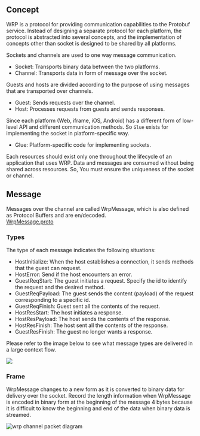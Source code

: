 ## Concept

WRP is a protocol for providing communication capabilities to the Protobuf service.
Instead of designing a separate protocol for each platform, the protocol is abstracted into several concepts, and the implementation of concepts other than socket is designed to be shared by all platforms.

Sockets and channels are used to one way message communication.

- Socket: Transports binary data between the two platforms.
- Channel: Transports data in form of message over the socket.

Guests and hosts are divided according to the purpose of using messages that are
transported over channels.

- Guest: Sends requests over the channel.
- Host: Processes requests from guests and sends responses.

Since each platform (Web, iframe, iOS, Android) has a different form of
low-level API and different communication methods. So `Glue` exists for
implementing the socket in platform-specific way.

- Glue: Platform-specific code for implementing sockets.

Each resources should exist only one throughout the lifecycle of an application
that uses WRP. Data and messages are consumed without being shared across
resources. So, You must ensure the uniqueness of the socket or channel.

## Message

Messages over the channel are called WrpMessage, which is also defined as
Protocol Buffers and are en/decoded.\
[WrpMessage.proto](https://github.com/pbkit/wrp-ts/blob/main/src/wrp.proto)

### Types

The type of each message indicates the following situations:

- HostInitialize: When the host establishes a connection, it sends methods that
  the guest can request.
- HostError: Send if the host encounters an error.
- GuestReqStart: The guest initiates a request. Specify the id to identify the
  request and the desired method.
- GuestReqPayload: The guest sends the content (payload) of the request
  corresponding to a specific id.
- GuestReqFinish: Guest sent all the contents of the request.
- HostResStart: The host initiates a response.
- HostResPayload: The host sends the contents of the response.
- HostResFinish: The host sent all the contents of the response.
- GuestResFinish: The guest no longer wants a response.

Please refer to the image below to see what message types are delivered in a
large context flow.

[![](/wrp-message-type.png)](https://mermaid.live/edit#pako:eNptkcFSwyAQhl9lh6vJC3DoqRq8OE5z8MJlDathTIDCpjO103cXktRqlQMD_B__v7An0XlDQgrtEu0nch1tLb5HHLULGNl2NqBjUIAJXmJQPvFvpVmVZqIiqXqzaSQU7tFZtjjYT9LuyTOBP1AEVUHWW3IG8IB2wNeBYCTuvUnaDd4H7QCabHOnJMyuO9q3nCOLoOprwI7S93kuCWJ5QZq3ABenMppy6YfbMx4Hj2aRcyXL4pZ6sM6mvmgrsmSk4PNf_Q25qez_jBmqr9RNRp5EJUaKI1qTu3Iqihbc00hayLw0GD907tY5c1MwyHRvLPso5BsOiSqBE_v26DohOU50gdamrtT5CwcvqBU)

### Frame

WrpMessage changes to a new form as it is converted to binary data for delivery
over the socket. Record the length information when WrpMessage is encoded in
binary form at the beginning of the message 4 bytes because it is difficult to
know the beginning and end of the data when binary data is streamed.

<img
  alt="wrp channel packet diagram"
  src="https://kroki.io/packetdiag/svg/eNorSEzOTi1JyUxMV6jmUlBIzs8pz0wpyVCwVTA2sAYK5OWnpMZnpGamZ5QAxSzAYga6xlYKSr6pxcWJ6amGMXnBmVWpMXkaqXrpegqmmkogJSa6FihKAhIrc_ITU5SAUpa6hkYIOSNU7YYGEP2GxrpGyKoUkAwwAspZWino6elx1XIBAC0FNYs=">
